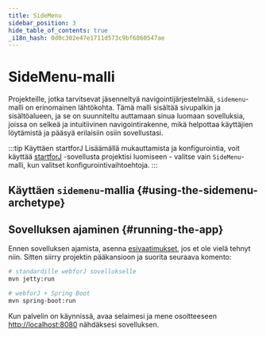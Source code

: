 ```yaml
---
title: SideMenu
sidebar_position: 3
hide_table_of_contents: true
_i18n_hash: 0d0c302e47e1711d573c9bf6860547ae
---
```

<Head>
  <style>{`
  .container {
    max-width: 65em !important;
  }
  `}</style>
</Head>

<!-- vale off -->
# SideMenu-malli
<!-- vale on -->

Projekteille, jotka tarvitsevat jäsenneltyä navigointijärjestelmää, `sidemenu`-malli on erinomainen lähtökohta. Tämä malli sisältää sivupalkin ja sisältöalueen, ja se on suunniteltu auttamaan sinua luomaan sovelluksia, joissa on selkeä ja intuitiivinen navigointirakenne, mikä helpottaa käyttäjien löytämistä ja pääsyä erilaisiin osiin sovellustasi.

:::tip Käyttäen startforJ
Lisäämällä mukauttamista ja konfigurointia, voit käyttää [startforJ](https://docs.webforj.com/startforj/) -sovellusta projektisi luomiseen - valitse vain `SideMenu`-malli, kun valitset konfigurointivaihtoehtoja.
:::

## Käyttäen `sidemenu`-mallia {#using-the-sidemenu-archetype}

<ComponentArchetype
project="sidemenu"
/>

## Sovelluksen ajaminen {#running-the-app}

Ennen sovelluksen ajamista, asenna [esivaatimukset](../../introduction/prerequisites), jos et ole vielä tehnyt niin. 
Sitten siirry projektin pääkansioon ja suorita seuraava komento:

```bash
# standardille webforJ sovellukselle
mvn jetty:run

# webforJ + Spring Boot
mvn spring-boot:run
```

Kun palvelin on käynnissä, avaa selaimesi ja mene osoitteeseen [http://localhost:8080](http://localhost:8080) nähdäksesi sovelluksen.
